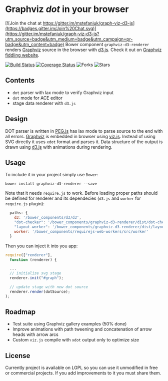 Graphviz *dot* in your browser
==============================

[![Join the chat at https://gitter.im/mstefaniuk/graph-viz-d3-js](https://badges.gitter.im/Join%20Chat.svg)](https://gitter.im/mstefaniuk/graph-viz-d3-js?utm_source=badge&utm_medium=badge&utm_campaign=pr-badge&utm_content=badge)
Bower component `graphviz-d3-renderer` renders [Graphviz](http://graphviz.org) source in the browser with [d3.js](https://github.com/mbostock/d3). Check it out on [Graphviz fiddling website](http://graphviz.it/).

[![Build Status](https://travis-ci.org/mstefaniuk/graph-viz-d3-js.svg?branch=master)](https://travis-ci.org/mstefaniuk/graph-viz-d3-js)
[![Coverage Status](https://coveralls.io/repos/mstefaniuk/graph-viz-d3-js/badge.svg?branch=master)](https://coveralls.io/r/mstefaniuk/graph-viz-d3-js?branch=master)
![Forks](https://img.shields.io/github/forks/mstefaniuk/graph-viz-d3-js.svg)
![Stars](https://img.shields.io/github/stars/mstefaniuk/graph-viz-d3-js.svg)

Contents
--------
* `dot` parser with lax mode to verify Graphviz input
* `dot` mode for ACE editor
* stage data renderer with `d3.js`

Design
------
DOT parser is written in [PEG.js](https://github.com/dmajda/pegjs) has lax mode to parse source to the end with all errors. [Graphviz](http://graphviz.org) is embedded in browser using [viz.js](https://github.com/mdaines/viz.js).
Instead of using SVG directly it uses `xdot` format and parses it. Data structure of the output is drawn using
[d3.js](https://github.com/mbostock/d3) with animations during rendering.

Usage
-----
To include it in your project simply use `Bower`:
```
bower install graphviz-d3-renderer --save
```
Note that it needs `require.js` to work. Before loading proper paths should be defined for renderer and its dependecies (`d3.js` and `worker` for `require.js` plugin):
```javascript
  paths: {
    d3: '/bower_components/d3/d3',
    "dot-checker": '/bower_components/graphviz-d3-renderer/dist/dot-checker',
    "layout-worker": '/bower_components/graphviz-d3-renderer/dist/layout-worker',
    worker: '/bower_components/requirejs-web-workers/src/worker'
  }
```
Then you can inject it into you app:
```javascript
require(["renderer"],
  function (renderer) {

  ...
  // initialize svg stage
  renderer.init("#graph");

  // update stage with new dot source
  renderer.render(dotSource);
);
```

Roadmap
-------
* Test suite using Graphviz gallery examples (50% done)
* Improve animations with path tweening and concatenation of arrow heads with arrow arcs
* Custom `viz.js` compile with `xdot` output only to optimize size

License
-------
Currently project is available on LGPL so you can use it unmodified in free or commercial projects. If you add improvements
to it you must share them.
